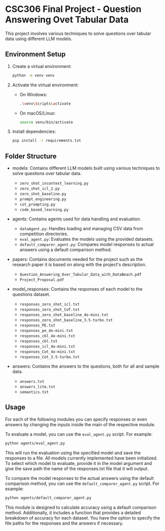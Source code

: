 # CSC306 Final Project - Question Answering Ovet Tabular Data

This project involves various techniques to solve questions over tabular data using different LLM models.

## Environment Setup

1. Create a virtual environment:
   ```sh
   python -m venv venv
   ```

2. Activate the virtual environment:
   - On Windows:
     ```sh
     .\venv\Scripts\activate
     ```
   - On macOS/Linux:
     ```sh
     source venv/bin/activate
     ```

3. Install dependencies:
   ```sh
   pip install -r requirements.txt
   ```

## Folder Structure

- models: Contains different LLM models built using various techniques to solve questions over tabular data.
  - `zero_shot_incontext_learning.py`
  - `zero_shot_icl_2.py`
  - `zero_shot_baseline.py`
  - `prompt_engineering.py`
  - `cot_prompting.py`
  - `code_based_learning.py`

- agents: Contains agents used for data handling and evaluation.
  - `dataAgent.py`: Handles loading and managing CSV data from competition directories.
  - `eval_agent.py`: Evaluates the models using the provided datasets.
  - `default_comparer_agent.py`: Compares model responses to actual answers using a default comparison method.

- papers: Contains documents needed for the project such as the research paper it is based on along with the project's description.
  - `Question_Answering_Over_Tabular_Data_with_DataBeach.pdf`
  - `Project_Proposal.pdf`

- model_responses: Contains the responses of each model to the questions dataset.
  - `responses_zero_shot_icl.txt`
  - `responses_zero_shot_CoT.txt`
  - `responses_zero_shot_baseline_4o-mini.txt`
  - `responses_zero_shot_baseline_3.5-turbo.txt`
  - `responses_PE.txt`
  - `responses_pe_4o-mini.txt`
  - `responses_cbl_4o-mini.txt`
  - `responses_cbl.txt`
  - `responses_icl_4o-mini.txt`
  - `responses_Cot_4o-mini.txt`
  - `responses_Cot_3.5-turbo.txt`

- answers: Contains the answers to the questions, both for all and sample data.
  - `answers.txt`
  - `answers_lite.txt`
  - `semantics.txt`

## Usage

For each of the following modules you can specify responses or even answers by changing the inputs inside the main of the respective module.

To evaluate a model, you can use the `eval_agent.py` script. For example:
```sh
python agents/eval_agent.py
```

This will run the evaluation using the specified model and save the responses to a file. All models currently implemented have been initialized. To select which model to evaluate, provide it in the model argument and give the save path the name of the responses.txt file that it will output.

To compare the model responses to the actual answers using the default comparison method, you can use the `default_comparer_agent.py` script. For example:
```sh
python agents/default_comparer_agent.py
```

This module is designed to calculate accuracy using a default comparison method. Additionally, it includes a function that provides a detailed breakdown of accuracy for each dataset. You have the option to specify the file paths for the responses and the answers if necessary.



